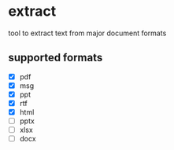 # extract
tool to extract text from major document formats

## supported formats

- [x] pdf
- [x] msg
- [x] ppt
- [x] rtf
- [x] html
- [ ] pptx
- [ ] xlsx
- [ ] docx
